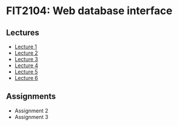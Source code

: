 # FIT2104: Web database interface

## Lectures

- [Lecture 1](lectures/lecture-01.md)
- [Lecture 2](lectures/lecture-02.md)
- [Lecture 3](lectures/lecture-03.md)
- [Lecture 4](lectures/lecture-04.md)
- [Lecture 5](lectures/lecture-05.md)
- [Lecture 6](lectures/lecture-06.md)

## Assignments

- Assignment 2
- Assignment 3
